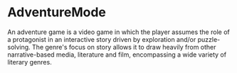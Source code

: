 # AdventureMode
An adventure game is a video game in which the player assumes the role of a protagonist in an interactive story driven by exploration and/or puzzle-solving.
The genre's focus on story allows it to draw heavily from other narrative-based media, literature and film, encompassing a wide variety of literary genres.
